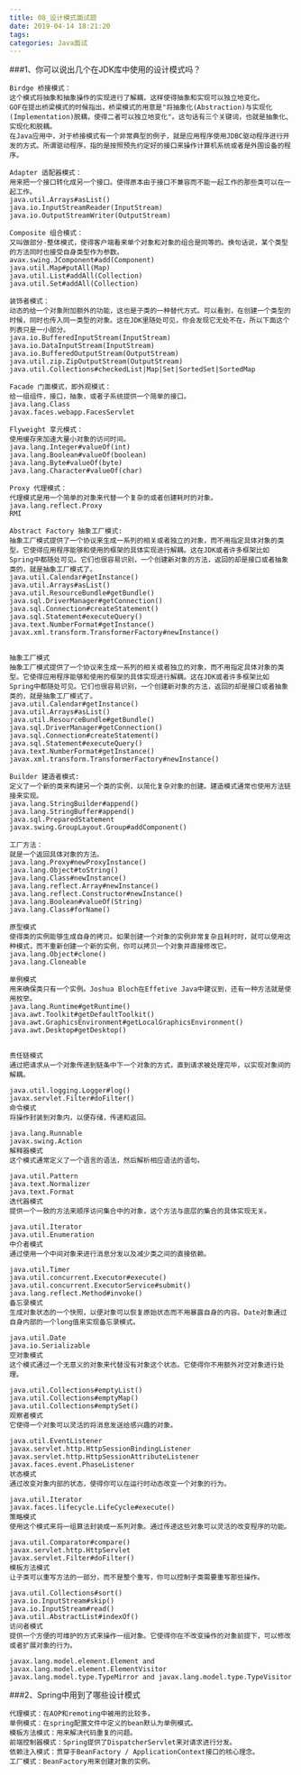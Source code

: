 ```yaml
---
title: 08_设计模式面试题
date: 2019-04-14 18:21:20
tags:
categories: Java面试
---
```

###1、你可以说出几个在JDK库中使用的设计模式吗？

	Birdge 桥接模式：
	这个模式将抽象和抽象操作的实现进行了解耦，这样使得抽象和实现可以独立地变化。
	GOF在提出桥梁模式的时候指出，桥梁模式的用意是"将抽象化(Abstraction)与实现化(Implementation)脱耦，使得二者可以独立地变化"。这句话有三个关键词，也就是抽象化、实现化和脱耦。
	在Java应用中，对于桥接模式有一个非常典型的例子，就是应用程序使用JDBC驱动程序进行开发的方式。所谓驱动程序，指的是按照预先约定好的接口来操作计算机系统或者是外围设备的程序。
	 
	Adapter 适配器模式：
	用来把一个接口转化成另一个接口。使得原本由于接口不兼容而不能一起工作的那些类可以在一起工作。
	java.util.Arrays#asList()
	java.io.InputStreamReader(InputStream)
	java.io.OutputStreamWriter(OutputStream)
	 
	Composite 组合模式：
	又叫做部分-整体模式，使得客户端看来单个对象和对象的组合是同等的。换句话说，某个类型的方法同时也接受自身类型作为参数。
	avax.swing.JComponent#add(Component)
	java.util.Map#putAll(Map)
	java.util.List#addAll(Collection)
	java.util.Set#addAll(Collection)
	 
	装饰者模式：
	动态的给一个对象附加额外的功能，这也是子类的一种替代方式。可以看到，在创建一个类型的时候，同时也传入同一类型的对象。这在JDK里随处可见，你会发现它无处不在，所以下面这个列表只是一小部分。
	java.io.BufferedInputStream(InputStream)
	java.io.DataInputStream(InputStream)
	java.io.BufferedOutputStream(OutputStream)
	java.util.zip.ZipOutputStream(OutputStream)
	java.util.Collections#checkedList|Map|Set|SortedSet|SortedMap
	 
	Facade 门面模式，即外观模式：
	给一组组件，接口，抽象，或者子系统提供一个简单的接口。
	java.lang.Class
	javax.faces.webapp.FacesServlet
	 
	Flyweight 享元模式：
	使用缓存来加速大量小对象的访问时间。
	java.lang.Integer#valueOf(int)
	java.lang.Boolean#valueOf(boolean)
	java.lang.Byte#valueOf(byte)
	java.lang.Character#valueOf(char)
	 
	Proxy 代理模式：
	代理模式是用一个简单的对象来代替一个复杂的或者创建耗时的对象。
	java.lang.reflect.Proxy
	RMI
	 
	Abstract Factory 抽象工厂模式:
	抽象工厂模式提供了一个协议来生成一系列的相关或者独立的对象，而不用指定具体对象的类型。它使得应用程序能够和使用的框架的具体实现进行解耦。这在JDK或者许多框架比如Spring中都随处可见。它们也很容易识别，一个创建新对象的方法，返回的却是接口或者抽象类的，就是抽象工厂模式了。
	java.util.Calendar#getInstance()
	java.util.Arrays#asList()
	java.util.ResourceBundle#getBundle()
	java.sql.DriverManager#getConnection()
	java.sql.Connection#createStatement()
	java.sql.Statement#executeQuery()
	java.text.NumberFormat#getInstance()
	javax.xml.transform.TransformerFactory#newInstance()
	 
	 
	抽象工厂模式
	抽象工厂模式提供了一个协议来生成一系列的相关或者独立的对象，而不用指定具体对象的类型。它使得应用程序能够和使用的框架的具体实现进行解耦。这在JDK或者许多框架比如Spring中都随处可见。它们也很容易识别，一个创建新对象的方法，返回的却是接口或者抽象类的，就是抽象工厂模式了。
	java.util.Calendar#getInstance()
	java.util.Arrays#asList()
	java.util.ResourceBundle#getBundle()
	java.sql.DriverManager#getConnection()
	java.sql.Connection#createStatement()
	java.sql.Statement#executeQuery()
	java.text.NumberFormat#getInstance()
	javax.xml.transform.TransformerFactory#newInstance()
	 
	Builder 建造者模式:
	定义了一个新的类来构建另一个类的实例，以简化复杂对象的创建。建造模式通常也使用方法链接来实现。
	java.lang.StringBuilder#append()
	java.lang.StringBuffer#append()
	java.sql.PreparedStatement
	javax.swing.GroupLayout.Group#addComponent()
	 
	工厂方法：
	就是一个返回具体对象的方法。
	java.lang.Proxy#newProxyInstance()
	java.lang.Object#toString()
	java.lang.Class#newInstance()
	java.lang.reflect.Array#newInstance()
	java.lang.reflect.Constructor#newInstance()
	java.lang.Boolean#valueOf(String)
	java.lang.Class#forName()
	 
	原型模式
	使得类的实例能够生成自身的拷贝。如果创建一个对象的实例非常复杂且耗时时，就可以使用这种模式，而不重新创建一个新的实例，你可以拷贝一个对象并直接修改它。
	java.lang.Object#clone()
	java.lang.Cloneable
	 
	单例模式
	用来确保类只有一个实例。Joshua Bloch在Effetive Java中建议到，还有一种方法就是使用枚举。
	java.lang.Runtime#getRuntime()
	java.awt.Toolkit#getDefaultToolkit()
	java.awt.GraphicsEnvironment#getLocalGraphicsEnvironment()
	java.awt.Desktop#getDesktop()
	 
	 
	责任链模式
	通过把请求从一个对象传递到链条中下一个对象的方式，直到请求被处理完毕，以实现对象间的解耦。
	 
	java.util.logging.Logger#log()
	javax.servlet.Filter#doFilter()
	命令模式
	将操作封装到对象内，以便存储，传递和返回。
	 
	java.lang.Runnable
	javax.swing.Action
	解释器模式
	这个模式通常定义了一个语言的语法，然后解析相应语法的语句。
	 
	java.util.Pattern
	java.text.Normalizer
	java.text.Format
	迭代器模式
	提供一个一致的方法来顺序访问集合中的对象，这个方法与底层的集合的具体实现无关。
	 
	java.util.Iterator
	java.util.Enumeration
	中介者模式
	通过使用一个中间对象来进行消息分发以及减少类之间的直接依赖。
	 
	java.util.Timer
	java.util.concurrent.Executor#execute()
	java.util.concurrent.ExecutorService#submit()
	java.lang.reflect.Method#invoke()
	备忘录模式
	生成对象状态的一个快照，以便对象可以恢复原始状态而不用暴露自身的内容。Date对象通过自身内部的一个long值来实现备忘录模式。
	 
	java.util.Date
	java.io.Serializable
	空对象模式
	这个模式通过一个无意义的对象来代替没有对象这个状态。它使得你不用额外对空对象进行处理。
	 
	java.util.Collections#emptyList()
	java.util.Collections#emptyMap()
	java.util.Collections#emptySet()
	观察者模式
	它使得一个对象可以灵活的将消息发送给感兴趣的对象。
	 
	java.util.EventListener
	javax.servlet.http.HttpSessionBindingListener
	javax.servlet.http.HttpSessionAttributeListener
	javax.faces.event.PhaseListener
	状态模式
	通过改变对象内部的状态，使得你可以在运行时动态改变一个对象的行为。
	 
	java.util.Iterator
	javax.faces.lifecycle.LifeCycle#execute()
	策略模式
	使用这个模式来将一组算法封装成一系列对象。通过传递这些对象可以灵活的改变程序的功能。
	 
	java.util.Comparator#compare()
	javax.servlet.http.HttpServlet
	javax.servlet.Filter#doFilter()
	模板方法模式
	让子类可以重写方法的一部分，而不是整个重写，你可以控制子类需要重写那些操作。
	 
	java.util.Collections#sort()
	java.io.InputStream#skip()
	java.io.InputStream#read()
	java.util.AbstractList#indexOf()
	访问者模式
	提供一个方便的可维护的方式来操作一组对象。它使得你在不改变操作的对象前提下，可以修改或者扩展对象的行为。
	 
	javax.lang.model.element.Element and javax.lang.model.element.ElementVisitor
	javax.lang.model.type.TypeMirror and javax.lang.model.type.TypeVisitor



###2、Spring中用到了哪些设计模式

	代理模式：在AOP和remoting中被用的比较多。
	单例模式：在spring配置文件中定义的bean默认为单例模式。
	模板方法模式：用来解决代码重复的问题。
	前端控制器模式：Spring提供了DispatcherServlet来对请求进行分发。
	依赖注入模式：贯穿于BeanFactory / ApplicationContext接口的核心理念。
	工厂模式：BeanFactory用来创建对象的实例。